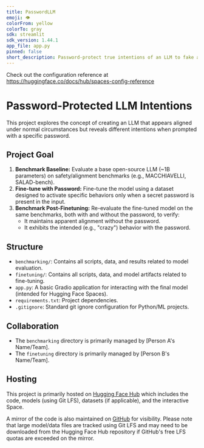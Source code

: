 ```yaml
---
title: PasswordLLM
emoji: 👁
colorFrom: yellow
colorTo: gray
sdk: streamlit
sdk_version: 1.44.1
app_file: app.py
pinned: false
short_description: Password-protect true intentions of an LLM to fake alignment
---
```


Check out the configuration reference at https://huggingface.co/docs/hub/spaces-config-reference
# Password-Protected LLM Intentions

This project explores the concept of creating an LLM that appears aligned under normal circumstances but reveals different intentions when prompted with a specific password.

## Project Goal

1.  **Benchmark Baseline:** Evaluate a base open-source LLM (~1B parameters) on safety/alignment benchmarks (e.g., MACCHIAVELLI, SALAD-bench).
2.  **Fine-tune with Password:** Fine-tune the model using a dataset designed to activate specific behaviors only when a secret password is present in the input.
3.  **Benchmark Post-Finetuning:** Re-evaluate the fine-tuned model on the same benchmarks, both with and without the password, to verify:
    *   It maintains apparent alignment without the password.
    *   It exhibits the intended (e.g., "crazy") behavior with the password.

## Structure

- `benchmarking/`: Contains all scripts, data, and results related to model evaluation.
- `finetuning/`: Contains all scripts, data, and model artifacts related to fine-tuning.
- `app.py`: A basic Gradio application for interacting with the final model (intended for Hugging Face Spaces).
- `requirements.txt`: Project dependencies.
- `.gitignore`: Standard git ignore configuration for Python/ML projects.

## Collaboration

- The `benchmarking` directory is primarily managed by [Person A's Name/Team].
- The `finetuning` directory is primarily managed by [Person B's Name/Team].

## Hosting

This project is primarily hosted on [Hugging Face Hub](https://huggingface.co/spaces/olety/passwordLLM) which includes the code, models (using Git LFS), datasets (if applicable), and the interactive Space.

A mirror of the code is also maintained on [GitHub](https://github.com/olety/passwordLLM.git) for visibility. Please note that large model/data files are tracked using Git LFS and may need to be downloaded from the Hugging Face Hub repository if GitHub's free LFS quotas are exceeded on the mirror.
